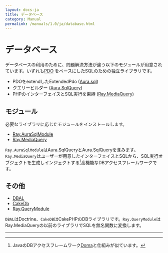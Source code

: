 ```yaml
---
layout: docs-ja
title: データベース
category: Manual
permalink: /manuals/1.0/ja/database.html
---
```

# データベース

データベースの利用のために、問題解決方法が違う以下のモジュールが用意されています。いずれも[PDO](https://www.php.net/manual/ja/intro.pdo.php) をベースにしたSQLのための独立ライブラリです。

 * PDOをextendしたExtendedPdo ([Aura.sql](https://github.com/auraphp/Aura.Sql))
 * クエリービルダー ([Aura.SqlQuery](https://github.com/auraphp/Aura.SqlQuery))
 * PHPのインターフェイスとSQL実行を束縛 ([Ray.MediaQuery](database_media.html))
 
## モジュール

必要なライブラリに応じたモジュールをインストールします。

* [Ray.AuraSqlModule](database_aura.html)
* [Ray.MediaQuery](database_media.html)

`Ray.AuraSqlModule`はAura.SqlQueryとAura.SqlQueryを含みます。
`Ray.MediaQuery`はユーザーが用意したインターフェイスとSQLから、SQL実行オブジェクトを生成しインジェクトする[^doma]高機能なDBアクセスフレームワークです。

[^doma]:JavaのDBアクセスフレームワーク[Doma](https://doma.readthedocs.io/en/latest/basic/#examples)と仕組みが似ています。

## その他

* [DBAL](database_dbal.html)
* [CakeDb](database_cake.html)
* [Ray.QueryModule](https://github.com/ray-di/Ray.QueryModule/blob/1.x/README.ja.md)

`DBAL`はDoctrine、`CakeDB`はCakePHPのDBライブラリです。`Ray.QueryModule`はRay.MediaQueryの以前のライブラリでSQLを無名関数に変換します。

---
